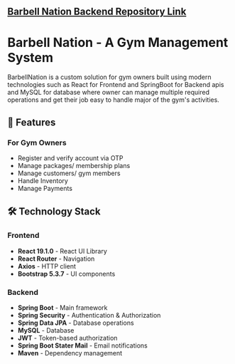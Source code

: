 ## [Barbell Nation Backend Repository Link](https://github.com/wevak/barbell-nation)

# Barbell Nation - A Gym Management System

BarbellNation is a custom solution for gym owners built using modern technologies such as React for Frontend and SpringBoot for Backend apis and MySQL for database where owner can manage multiple required operations and get their job easy to handle major of the gym's activities.

## 🚀 Features

### For Gym Owners
- Register and verify account via OTP
- Manage packages/ membership plans
- Manage customers/ gym members
- Handle Inventory
- Manage Payments

## 🛠️ Technology Stack

### Frontend
- **React 19.1.0** - React UI Library
- **React Router** - Navigation
- **Axios** - HTTP client
- **Bootstrap 5.3.7** - UI components

### Backend
- **Spring Boot** - Main framework
- **Spring Security** - Authentication & Authorization
- **Spring Data JPA** - Database operations
- **MySQL** - Database
- **JWT** - Token-based authorization
- **Spring Boot Stater Mail** - Email notifications
- **Maven** - Dependency management
